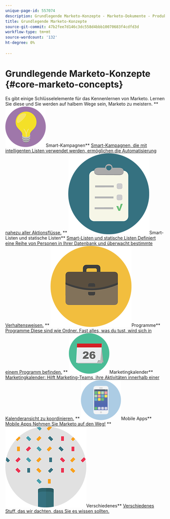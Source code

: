```yaml
---
unique-page-id: 557074
description: Grundlegende Marketo-Konzepte - Marketo-Dokumente - Produktdokumentation
title: Grundlegende Marketo-Konzepte
source-git-commit: 47b2fee7d146c3dc558d4bbb10070683f4cdfd3d
workflow-type: tm+mt
source-wordcount: '132'
ht-degree: 0%

---
```



# Grundlegende Marketo-Konzepte {#core-marketo-concepts}

Es gibt einige Schlüsselelemente für das Kennenlernen von Marketo. Lernen Sie diese und Sie werden auf halbem Wege sein, Marketo zu meistern.
** ![Smart-Kampagnen](assets/seo-01.png)Smart-Kampagnen** [Smart-Kampagnen, die mit intelligenten Listen verwendet werden, ermöglichen die Automatisierung nahezu aller Aktionsflüsse.](https://docs.marketo.com/display/DOCS/Smart+Campaigns)     ** ![Smart-Listen und statische Listen](assets/office-35.png)Smart-Listen und statische Listen** [Smart-Listen und statische Listen Definiert eine Reihe von Personen in Ihrer Datenbank und überwacht bestimmte Verhaltensweisen.](https://docs.marketo.com/display/DOCS/Smart+Lists+and+Static+Lists)     ** ![Programme](assets/office-02.png)Programme** [Programme Diese sind wie Ordner. Fast alles, was du tust, wird sich in einem Programm befinden.](https://docs.marketo.com/display/DOCS/Programs)     ** ![Marketingkalender](assets/office-10.png)Marketingkalender** [Marketingkalender: Hilft Marketing-Teams, ihre Aktivitäten innerhalb einer Kalenderansicht zu koordinieren.](https://docs.marketo.com/display/DOCS/Marketing+Calendar)     ** ![Mobile Apps](assets/mobile-apps.png)Mobile Apps** [Mobile Apps Nehmen Sie Marketo auf den Weg!](core-marketo-concepts/mobile-apps.md)     ** ![Verschiedenes](assets/party-11.png)Verschiedenes** [Verschiedenes Stuff, das wir dachten, dass Sie es wissen sollten.](https://docs.marketo.com/display/DOCS/Miscellaneous)